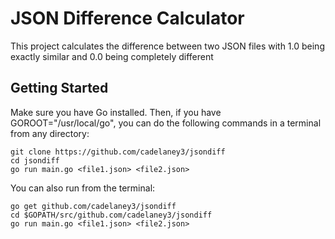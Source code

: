 # JSON Difference Calculator

This project calculates the difference between two JSON files with 1.0 being exactly similar
and 0.0 being completely different

## Getting Started

Make sure you have Go installed. Then, if you have GOROOT="/usr/local/go",
you can do the following commands in a terminal from any directory:

```
git clone https://github.com/cadelaney3/jsondiff
cd jsondiff
go run main.go <file1.json> <file2.json>
```
You can also run from the terminal:

```
go get github.com/cadelaney3/jsondiff
cd $GOPATH/src/github.com/cadelaney3/jsondiff
go run main.go <file1.json> <file2.json>
```